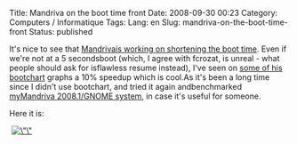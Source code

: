 Title: Mandriva on the boot time front
Date: 2008-09-30 00:23
Category: Computers / Informatique
Tags:
Lang: en
Slug: mandriva-on-the-boot-time-front
Status: published

It's nice to see that [Mandrivais working on shortening the boot time](\%22http://blog.crozat.net/2008/09/improving-boot-time-on-general-linux.html\%22). Even if we're not at a 5 secondsboot (which, I agree with fcrozat, is unreal - what people should ask for isflawless resume instead), I've seen on [some of his](\%22http://people.mandriva.com/%7Efcrozat/bootchart/\%22) [bootchart](\%22http://www.bootchart.org/\%22) graphs a 10% speedup which is cool.As it's been a long time since I didn't use bootchart, and tried it again andbenchmarked [myMandriva 2008.1/GNOME system](\%22http://hardware4linux.info/system/3032/\%22), in case it's useful for someone.

Here it is:

 [![\\"\\"](\%22/public/mandriva/.bootchart_m.jpg\%22 "\"Bootchart")](\%22/public/mandriva/bootchart.png\%22)
